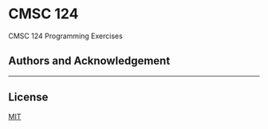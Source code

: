 # CMSC 124
CMSC 124 Programming Exercises

## Authors and Acknowledgement
------

## License
[MIT](https://choosealicense.com/licenses/mit/)
